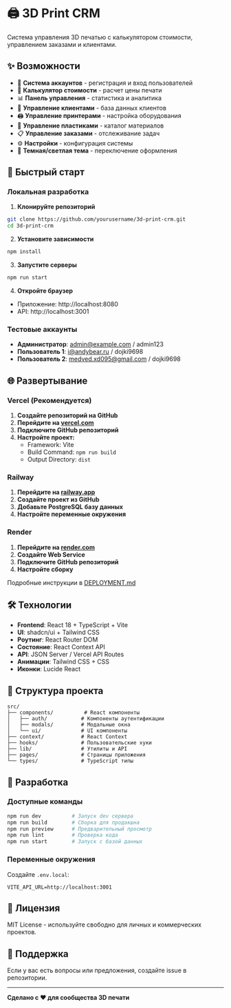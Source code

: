 # 🖨️ 3D Print CRM

Система управления 3D печатью с калькулятором стоимости, управлением заказами и клиентами.

## ✨ Возможности

- 🔐 **Система аккаунтов** - регистрация и вход пользователей
- 🧮 **Калькулятор стоимости** - расчет цены печати
- 📊 **Панель управления** - статистика и аналитика
- 👥 **Управление клиентами** - база данных клиентов
- 🖨️ **Управление принтерами** - настройка оборудования
- 🎨 **Управление пластиками** - каталог материалов
- 📋 **Управление заказами** - отслеживание задач
- ⚙️ **Настройки** - конфигурация системы
- 🌙 **Темная/светлая тема** - переключение оформления

## 🚀 Быстрый старт

### Локальная разработка

1. **Клонируйте репозиторий**
```bash
git clone https://github.com/yourusername/3d-print-crm.git
cd 3d-print-crm
```

2. **Установите зависимости**
```bash
npm install
```

3. **Запустите серверы**
```bash
npm run start
```

4. **Откройте браузер**
- Приложение: http://localhost:8080
- API: http://localhost:3001

### Тестовые аккаунты

- **Администратор**: admin@example.com / admin123
- **Пользователь 1**: i@andybear.ru / dojki9698
- **Пользователь 2**: medved.xd095@gmail.com / dojki9698

## 🌐 Развертывание

### Vercel (Рекомендуется)

1. **Создайте репозиторий на GitHub**
2. **Перейдите на [vercel.com](https://vercel.com)**
3. **Подключите GitHub репозиторий**
4. **Настройте проект:**
   - Framework: Vite
   - Build Command: `npm run build`
   - Output Directory: `dist`

### Railway

1. **Перейдите на [railway.app](https://railway.app)**
2. **Создайте проект из GitHub**
3. **Добавьте PostgreSQL базу данных**
4. **Настройте переменные окружения**

### Render

1. **Перейдите на [render.com](https://render.com)**
2. **Создайте Web Service**
3. **Подключите GitHub репозиторий**
4. **Настройте сборку**

Подробные инструкции в [DEPLOYMENT.md](./DEPLOYMENT.md)

## 🛠 Технологии

- **Frontend**: React 18 + TypeScript + Vite
- **UI**: shadcn/ui + Tailwind CSS
- **Роутинг**: React Router DOM
- **Состояние**: React Context API
- **API**: JSON Server / Vercel API Routes
- **Анимации**: Tailwind CSS + CSS
- **Иконки**: Lucide React

## 📁 Структура проекта

```
src/
├── components/          # React компоненты
│   ├── auth/           # Компоненты аутентификации
│   ├── modals/         # Модальные окна
│   └── ui/             # UI компоненты
├── context/            # React Context
├── hooks/              # Пользовательские хуки
├── lib/                # Утилиты и API
├── pages/              # Страницы приложения
└── types/              # TypeScript типы
```

## 🔧 Разработка

### Доступные команды

```bash
npm run dev          # Запуск dev сервера
npm run build        # Сборка для продакшна
npm run preview      # Предварительный просмотр
npm run lint         # Проверка кода
npm run start        # Запуск с базой данных
```

### Переменные окружения

Создайте `.env.local`:

```env
VITE_API_URL=http://localhost:3001
```

## 📝 Лицензия

MIT License - используйте свободно для личных и коммерческих проектов.

## 🤝 Поддержка

Если у вас есть вопросы или предложения, создайте issue в репозитории.

---

**Сделано с ❤️ для сообщества 3D печати**